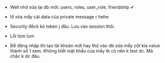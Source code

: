 - Well nhớ sửa lại db mới: users, roles, user_role, friendship ✔

- lỡ xóa mấy cái data của private message r hehe

- Security đếck kó token j đâu. Lưu vào session thôi.

- Lỗi tùm lum

- Để đăng nhập thì tạo tài khoản mới hay thử vào db sửa mấy cột kia value thành số 1 xem. Không biết mật khẩu của mấy tk cũ nên k test dc. Mà chắc k dc đâu.
